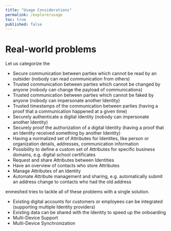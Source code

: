 ```yaml
---
title: "Usage Considerations"
permalink: /explore/usage
toc: true
published: false
---
```


# Real-world problems

Let us categorize the

- Secure communication between parties which cannot be read by an outsider (nobody can read communication from others)
- Trusted communication between parties which cannot be changed by anyone (nobody can change the payload of communications)
- Trusted communication between parties which cannot be faked by anyone (nobody can impersonate another Identity)
- Trusted timestamps of the communication between parties (having a proof that a communication happened at a given time)
- Securely authenticate a digital Identity (nobody can impersonate another Identity)
- Securely proof the authorization of a digital Identity (having a proof that an Identity received something by another Identity)
- Having a normalized set of Attributes for Identites, like person or organization details, addresses, communication information
- Possibility to define a custom set of Attributes for specific business domains, e.g. digital school certificates
- Request and share Attributes between Identities
- Have an overview of contacts who store Attributes
- Manage Attributes of an Identity
- Automate Attribute management and sharing, e.g. automatically submit an address change to contacts who had the old address

enmeshed tries to tackle all of these problems with a single solution.

- Existing digital accounts for customers or employees can be integrated (supporting multiple Identity providers)
- Existing data can be shared with the Identity to speed up the onboarding
- Multi-Device Support
- Multi-Device Synchronization
